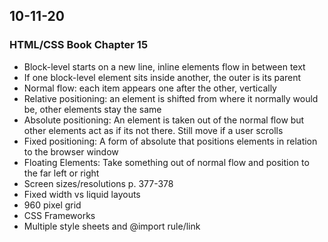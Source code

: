 ## 10-11-20

### HTML/CSS Book Chapter 15

- Block-level starts on a new line, inline elements flow in between text
- If one block-level element sits inside another, the outer is its parent
- Normal flow: each item appears one after the other, vertically
- Relative positioning: an element is shifted from where it normally would be, other elements stay the same
- Absolute positioning: An element is taken out of the normal flow but other elements act as if its not there. Still move if a user scrolls
- Fixed positioning: A form of absolute that positions elements in relation to the browser window
- Floating Elements: Take something out of normal flow and position to the far left or right
- Screen sizes/resolutions p. 377-378
- Fixed width vs liquid layouts
- 960 pixel grid
- CSS Frameworks
- Multiple style sheets and @import rule/link
